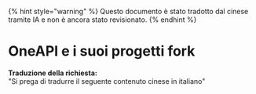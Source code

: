 
{% hint style="warning" %}
Questo documento è stato tradotto dal cinese tramite IA e non è ancora stato revisionato.
{% endhint %}

# OneAPI e i suoi progetti fork

**Traduzione della richiesta:**  
"Si prega di tradurre il seguente contenuto cinese in italiano"